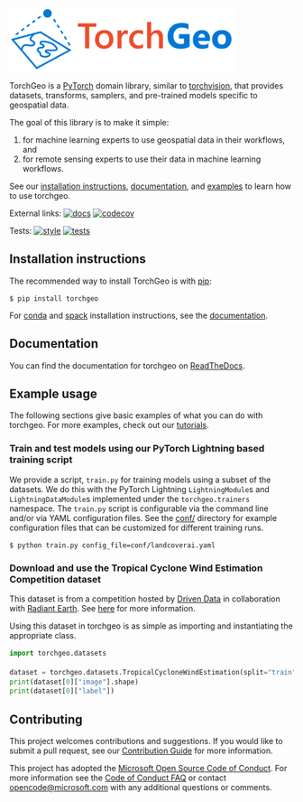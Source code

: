 <img src="https://raw.githubusercontent.com/microsoft/torchgeo/main/logo/logo-color.svg" width="400" alt="TorchGeo"/>

TorchGeo is a [PyTorch](https://pytorch.org/) domain library, similar to [torchvision](https://pytorch.org/vision), that provides datasets, transforms, samplers, and pre-trained models specific to geospatial data.

The goal of this library is to make it simple:

1. for machine learning experts to use geospatial data in their workflows, and
2. for remote sensing experts to use their data in machine learning workflows.

See our [installation instructions](#installation-instructions), [documentation](#documentation), and [examples](#example-usage) to learn how to use torchgeo.

External links:
[![docs](https://readthedocs.org/projects/torchgeo/badge/?version=latest)](https://torchgeo.readthedocs.io/en/latest/?badge=latest)
[![codecov](https://codecov.io/gh/microsoft/torchgeo/branch/main/graph/badge.svg?token=oa3Z3PMVOg)](https://codecov.io/gh/microsoft/torchgeo)

Tests:
[![style](https://github.com/microsoft/torchgeo/actions/workflows/style.yaml/badge.svg)](https://github.com/microsoft/torchgeo/actions/workflows/style.yaml)
[![tests](https://github.com/microsoft/torchgeo/actions/workflows/tests.yaml/badge.svg)](https://github.com/microsoft/torchgeo/actions/workflows/tests.yaml)

## Installation instructions

The recommended way to install TorchGeo is with [pip](https://pip.pypa.io/):

```console
$ pip install torchgeo
```

For [conda](https://docs.conda.io/) and [spack](https://spack.io/) installation instructions, see the [documentation](https://torchgeo.readthedocs.io/en/latest/user/installation.html).

## Documentation

You can find the documentation for torchgeo on [ReadTheDocs](https://torchgeo.readthedocs.io).

## Example usage

The following sections give basic examples of what you can do with torchgeo. For more examples, check out our [tutorials](https://torchgeo.readthedocs.io/en/latest/tutorials/getting_started.html).

### Train and test models using our PyTorch Lightning based training script

We provide a script, `train.py` for training models using a subset of the datasets. We do this with the PyTorch Lightning `LightningModule`s and `LightningDataModule`s implemented under the `torchgeo.trainers` namespace.
The `train.py` script is configurable via the command line and/or via YAML configuration files. See the [conf/](conf/) directory for example configuration files that can be customized for different training runs.

```console
$ python train.py config_file=conf/landcoverai.yaml
```

### Download and use the Tropical Cyclone Wind Estimation Competition dataset

This dataset is from a competition hosted by [Driven Data](https://www.drivendata.org/) in collaboration with [Radiant Earth](https://www.radiant.earth/). See [here](https://www.drivendata.org/competitions/72/predict-wind-speeds/) for more information.

Using this dataset in torchgeo is as simple as importing and instantiating the appropriate class.

```python
import torchgeo.datasets

dataset = torchgeo.datasets.TropicalCycloneWindEstimation(split="train", download=True)
print(dataset[0]["image"].shape)
print(dataset[0]["label"])
```

## Contributing

This project welcomes contributions and suggestions. If you would like to submit a pull request, see our [Contribution Guide](https://torchgeo.readthedocs.io/en/latest/user/contributing.html) for more information.

This project has adopted the [Microsoft Open Source Code of Conduct](https://opensource.microsoft.com/codeofconduct/).
For more information see the [Code of Conduct FAQ](https://opensource.microsoft.com/codeofconduct/faq/) or
contact [opencode@microsoft.com](mailto:opencode@microsoft.com) with any additional questions or comments.
